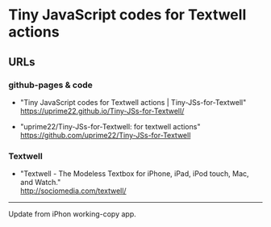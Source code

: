 # Tiny JavaScript codes for Textwell actions

## URLs

### github-pages & code
* "Tiny JavaScript codes for Textwell actions | Tiny-JSs-for-Textwell"
<https://uprime22.github.io/Tiny-JSs-for-Textwell/>

* "uprime22/Tiny-JSs-for-Textwell: for textwell actions"  
<https://github.com/uprime22/Tiny-JSs-for-Textwell>


### Textwell

* "Textwell - The Modeless Textbox for iPhone, iPad, iPod touch, Mac, and Watch."  
<http://sociomedia.com/textwell/>




---

Update from iPhon working-copy app.